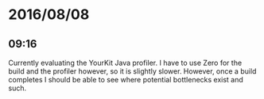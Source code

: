 # 2016/08/08

## 09:16

Currently evaluating the YourKit Java profiler. I have to use Zero for the
build and the profiler however, so it is slightly slower. However, once a
build completes I should be able to see where potential bottlenecks exist
and such.

